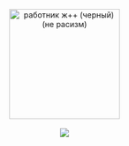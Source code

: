 
<div align='center'>
  <a title='j++' href='https://github.com/jppteam'>
    <picture>
      <source media='(prefers-color-scheme: dark)' srcset='https://i.imgur.com/HXltrQC.png' alt='работник ж++ (белый) (не расизм)' width='200px'/>
      <img src='https://i.imgur.com/iJuMeH0.png' alt='работник ж++ (черный) (не расизм)' width='200px'/>
    </picture>
  </a>
</div>

<br/>

<div align='center'>
  <img src='https://count.akame.moe/@starkow?theme=rule34'></img>
</div>
